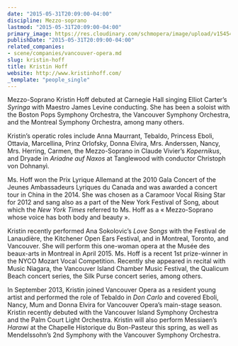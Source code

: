 ```yaml
---
date: "2015-05-31T20:09:00-04:00"
discipline: Mezzo-soprano
lastmod: "2015-05-31T20:09:00-04:00"
primary_image: https://res.cloudinary.com/schmopera/image/upload/v1545409169/media/webhook-uploads/1433117346047/Hoff.jpg.jpg
publishDate: "2015-05-31T20:09:00-04:00"
related_companies:
- scene/companies/vancouver-opera.md
slug: kristin-hoff
title: Kristin Hoff
website: http://www.kristinhoff.com/
_template: "people_single"
---
```


Mezzo-Soprano Kristin Hoff debuted at Carnegie Hall singing Elliot Carter’s *Syringa* with Maestro James Levine conducting. She has been a soloist with the Boston Pops Symphony Orchestra, the Vancouver Symphony Orchestra, and the Montreal Symphony Orchestra, among many others.

Kristin’s operatic roles include Anna Maurrant, Tebaldo, Princess Eboli, Ottavia, Marcellina, Prinz Orlofsky, Donna Elvira, Mrs. Anderssen, Nancy, Mrs. Herring, Carmen, the Mezzo-Soprano in Claude Vivier’s *Kopernikus*, and Dryade in *Ariadne auf Naxos* at Tanglewood with conductor Christoph von Dohnanyì.

Ms. Hoff won the Prix Lyrique Allemand at the 2010 Gala Concert of the Jeunes Ambassadeurs Lyriques du Canada and was awarded a concert tour in China in the 2014. She was chosen as a Caramoor Vocal Rising Star for 2012 and sang also as a part of the New York Festival of Song, about which the *New York Times* referred to Ms. Hoff as a « Mezzo-Soprano whose voice has both body and beauty ».

Kristin recently performed Ana Sokolovic’s *Love Songs* with the Festival de Lanaudière, the Kitchener Open Ears Festival, and in Montreal, Toronto, and Vancouver. She will perform this one-woman opera at the Musée des beaux-arts in Montreal in April 2015.
Ms. Hoff is a recent 1st prize-winner in the NYCO Mozart Vocal Competition. Recently she appeared in recital with Music Niagara, the Vancouver Island Chamber Music Festival, the Qualicum Beach concert series, the Silk Purse concert series, among others. 

In September 2013, Kristin joined Vancouver Opera as a resident young artist and performed the role of Tebaldo in *Don Carlo* and covered Eboli, Nancy, Mum and Donna Elvira for Vancouver Opera’s main-stage season. Kristin recently debuted with the Vancouver Island Symphony Orchestra and the Palm Court Light Orchestra. Kristin will also perform Messiaen’s *Harawi* at the Chapelle Historique du Bon-Pasteur this spring, as well as Mendelssohn’s 2nd Symphony with the Vancouver Symphony Orchestra. 
